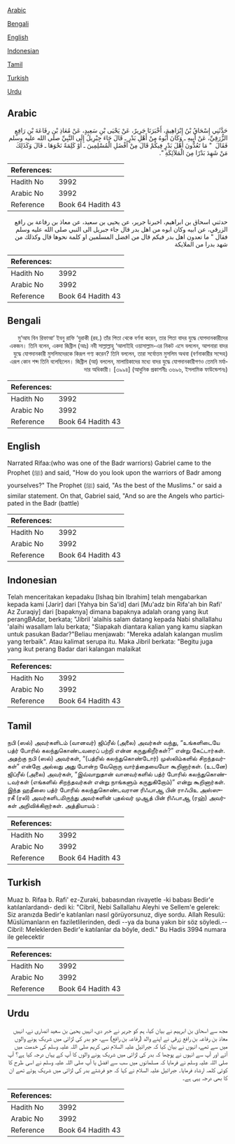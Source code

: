 [Arabic](#arabic)

[Bengali](#bengali)

[English](#english)

[Indonesian](#indonesian)

[Tamil](#tamil)

[Turkish](#turkish)

[Urdu](#urdu)

## Arabic


<div dir="rtl" lang="ar" style={{fontSize:'larger',backgroundColor:'#f8f9fa',padding:20}}>
حَدَّثَنِي إِسْحَاقُ بْنُ إِبْرَاهِيمَ، أَخْبَرَنَا جَرِيرٌ، عَنْ يَحْيَى بْنِ سَعِيدٍ، عَنْ مُعَاذِ بْنِ رِفَاعَةَ بْنِ رَافِعٍ الزُّرَقِيِّ، عَنْ أَبِيهِ ـ وَكَانَ أَبُوهُ مِنْ أَهْلِ بَدْرٍ ـ قَالَ جَاءَ جِبْرِيلُ إِلَى النَّبِيِّ صلى الله عليه وسلم فَقَالَ ‏ "‏ مَا تَعُدُّونَ أَهْلَ بَدْرٍ فِيكُمْ قَالَ مِنْ أَفْضَلِ الْمُسْلِمِينَ ـ أَوْ كَلِمَةً نَحْوَهَا ـ قَالَ وَكَذَلِكَ مَنْ شَهِدَ بَدْرًا مِنَ الْمَلاَئِكَةِ ‏"‏‏.‏
</div>
<div style={{backgroundColor:'#f8f9fa',padding:20, marginBottom: 10}}><table> <thead> <tr> <th>References:</th> <th></th> </tr> </thead> <tbody><tr><td>Hadith No</td><td>3992</td></tr><tr><td>Arabic No</td><td>3992</td></tr><tr><td>Reference</td><td>Book 64 Hadith 43</td></tr></tbody></table></div>


<div dir="rtl" lang="ar" style={{fontSize:'larger',backgroundColor:'#f8f9fa',padding:20}}>
حدثني اسحاق بن ابراهيم، اخبرنا جرير، عن يحيى بن سعيد، عن معاذ بن رفاعة بن رافع الزرقي، عن ابيه وكان ابوه من اهل بدر قال جاء جبريل الى النبي صلى الله عليه وسلم فقال " ما تعدون اهل بدر فيكم قال من افضل المسلمين او كلمة نحوها قال وكذلك من شهد بدرا من الملايكة
</div>
<div style={{backgroundColor:'#f8f9fa',padding:20, marginBottom: 10}}><table> <thead> <tr> <th>References:</th> <th></th> </tr> </thead> <tbody><tr><td>Hadith No</td><td>3992</td></tr><tr><td>Arabic No</td><td>3992</td></tr><tr><td>Reference</td><td>Book 64 Hadith 43</td></tr></tbody></table></div>

## Bengali


<div dir="rtl" lang="bn" style={{fontSize:'larger',backgroundColor:'#f8f9fa',padding:20}}>
মু‘আয বিন রিফাআ‘ ইবনু রাফি ‘যুরাকী (রহ.) তাঁর পিতা থেকে বর্ণনা করেন, তার পিতা বাদর যুদ্ধে যোগদানকারীদের একজন। তিনি বলেন, একদা জিব্রীল (আঃ) নবী সাল্লাল্লাহু ‘আলাইহি ওয়াসাল্লাম-এর নিকট এসে বললেন, আপনারা বাদর যুদ্ধে যোগদানকারী মুসলিমদেরকে কিরূপ গণ্য করেন? তিনি বললেন, তারা সর্বোত্তম মুসলিম অথবা (বর্ণনাকারীর সন্দেহ) এরূপ কোন শব্দ তিনি বলেছিলেন। জিব্রীল (আ) বললেন, মালায়িকাদের মধ্যে বাদর যুদ্ধে যোগদানকারীগণও তেমনি মর্যাদার অধিকারী। [৩৯৯৪] (আধুনিক প্রকাশনীঃ ৩৬৯৬, ইসলামিক ফাউন্ডেশনঃ)
</div>
<div style={{backgroundColor:'#f8f9fa',padding:20, marginBottom: 10}}><table> <thead> <tr> <th>References:</th> <th></th> </tr> </thead> <tbody><tr><td>Hadith No</td><td>3992</td></tr><tr><td>Arabic No</td><td>3992</td></tr><tr><td>Reference</td><td>Book 64 Hadith 43</td></tr></tbody></table></div>

## English


<div dir="ltr" lang="en" style={{fontSize:'larger',backgroundColor:'#f8f9fa',padding:20}}>
Narrated Rifaa:(who was one of the Badr warriors) Gabriel came to the Prophet (ﷺ) and said, "How do you look upon the warriors of Badr among yourselves?" The Prophet (ﷺ) said, "As the best of the Muslims." or said a similar statement. On that, Gabriel said, "And so are the Angels who participated in the Badr (battle)
</div>
<div style={{backgroundColor:'#f8f9fa',padding:20, marginBottom: 10}}><table> <thead> <tr> <th>References:</th> <th></th> </tr> </thead> <tbody><tr><td>Hadith No</td><td>3992</td></tr><tr><td>Arabic No</td><td>3992</td></tr><tr><td>Reference</td><td>Book 64 Hadith 43</td></tr></tbody></table></div>

## Indonesian


<div dir="ltr" lang="id" style={{fontSize:'larger',backgroundColor:'#f8f9fa',padding:20}}>
Telah menceritakan kepadaku [Ishaq bin Ibrahim] telah mengabarkan kepada kami [Jarir] dari [Yahya bin Sa'id] dari [Mu'adz bin Rifa'ah bin Rafi' Az Zuraqiy] dari [bapaknya] dimana bapaknya adalah orang yang ikut perangBAdar, berkata; "Jibril 'alaihis salam datang kepada Nabi shallallahu 'alaihi wasallam lalu berkata; "Siapakah diantara kalian yang kamu siapkan untuk pasukan Badar?"Beliau menjawab: "Mereka adalah kalangan muslim yang terbaik". Atau kalimat serupa itu. Maka Jibril berkata: "Begitu juga yang ikut perang Badar dari kalangan malaikat
</div>
<div style={{backgroundColor:'#f8f9fa',padding:20, marginBottom: 10}}><table> <thead> <tr> <th>References:</th> <th></th> </tr> </thead> <tbody><tr><td>Hadith No</td><td>3992</td></tr><tr><td>Arabic No</td><td>3992</td></tr><tr><td>Reference</td><td>Book 64 Hadith 43</td></tr></tbody></table></div>

## Tamil


<div dir="ltr" lang="ta" style={{fontSize:'larger',backgroundColor:'#f8f9fa',padding:20}}>
நபி (ஸல்) அவர்களிடம் (வானவர்) ஜிப்ரீல் (அலை) அவர்கள் வந்து, “உங்களிடையே பத்ர் போரில் கலந்துகொண்டவரைப் பற்றி என்ன கருதுகிறீர்கள்?” என்று கேட்டார்கள். அதற்கு நபி (ஸல்) அவர்கள், “(பத்ரில் கலந்துகொண்டோர்) முஸ்லிம்களில் சிறந்தவர்கள்” என்றோ அல்லது அது போன்ற வேறொரு வார்த்தையையோ கூறினார்கள். (உடனே) ஜிப்ரீல் (அலை) அவர்கள், “இவ்வாறுதான் வானவர்களில் பத்ர் போரில் கலந்துகொண்டவர்கள் (எங்களில் சிறந்தவர்கள் என்று நாங்களும் கருதுகிறோம்)” என்று கூறினார்கள். இந்த ஹதீஸை பத்ர் போரில் கலந்துகொண்டவரான ரிஃபாஆ பின் ராஃபிஉ அஸ்ஸுரகீ (ரலி) அவர்களிடமிருந்து அவர்களின் புதல்வர் முஆத் பின் ரிஃபாஆ (ரஹ்) அவர்கள் அறிவிக்கிறார்கள். அத்தியாயம் :
</div>
<div style={{backgroundColor:'#f8f9fa',padding:20, marginBottom: 10}}><table> <thead> <tr> <th>References:</th> <th></th> </tr> </thead> <tbody><tr><td>Hadith No</td><td>3992</td></tr><tr><td>Arabic No</td><td>3992</td></tr><tr><td>Reference</td><td>Book 64 Hadith 43</td></tr></tbody></table></div>

## Turkish


<div dir="ltr" lang="tr" style={{fontSize:'larger',backgroundColor:'#f8f9fa',padding:20}}>
Muaz b. Rifaa b. Rafi' ez-Zuraki, babasından rivayetle -ki babası Bedir'e katılanlardandı- dedi ki: "Cibril, Nebi Sallallahu Aleyhi ve Sellem'e gelerek: Siz aranızda Bedir'e katılanları nasıl görüyorsunuz, diye sordu. Allah Resulü: Müslümanların en faziletlilerinden, dedi --ya da buna yakın bir söz söyledi.-- Cibril: Meleklerden Bedir'e katılanlar da böyle, dedi." Bu Hadis 3994 numara ile gelecektir
</div>
<div style={{backgroundColor:'#f8f9fa',padding:20, marginBottom: 10}}><table> <thead> <tr> <th>References:</th> <th></th> </tr> </thead> <tbody><tr><td>Hadith No</td><td>3992</td></tr><tr><td>Arabic No</td><td>3992</td></tr><tr><td>Reference</td><td>Book 64 Hadith 43</td></tr></tbody></table></div>

## Urdu


<div dir="rtl" lang="ur" style={{fontSize:'larger',backgroundColor:'#f8f9fa',padding:20}}>
مجھ سے اسحاق بن ابرہیم نے بیان کیا، ہم کو جریر نے خبر دی، انہیں یحییٰ بن سعید انصاری نے، انہیں معاذ بن رفاعہ بن رافع زرقی نے اپنے والد (رفاعہ بن رافع) سے، جو بدر کی لڑائی میں شریک ہونے والوں میں سے تھے، انہوں نے بیان کیا کہ جبرائیل علیہ السلام نبی کریم صلی اللہ علیہ وسلم کی خدمت میں آئے اور آپ سے انہوں نے پوچھا کہ بدر کی لڑائی میں شریک ہونے والوں کا آپ کے یہاں درجہ کیا ہے؟ آپ صلی اللہ علیہ وسلم نے فرمایا کہ مسلمانوں میں سب سے افضل یا آپ صلی اللہ علیہ وسلم نے اسی طرح کا کوئی کلمہ ارشاد فرمایا۔ جبرائیل علیہ السلام نے کہا کہ جو فرشتے بدر کی لڑائی میں شریک ہوئے تھے ان کا بھی درجہ یہی ہے۔
</div>
<div style={{backgroundColor:'#f8f9fa',padding:20, marginBottom: 10}}><table> <thead> <tr> <th>References:</th> <th></th> </tr> </thead> <tbody><tr><td>Hadith No</td><td>3992</td></tr><tr><td>Arabic No</td><td>3992</td></tr><tr><td>Reference</td><td>Book 64 Hadith 43</td></tr></tbody></table></div>